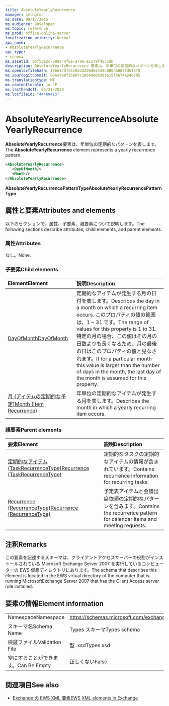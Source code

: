 ```yaml
---
title: AbsoluteYearlyRecurrence
manager: sethgros
ms.date: 09/17/2015
ms.audience: Developer
ms.topic: reference
ms.prod: office-online-server
localization_priority: Normal
api_name:
- AbsoluteYearlyRecurrence
api_type:
- schema
ms.assetid: 96f53e2c-3893-4f6e-a78a-ac179f45c5db
description: AbsoluteYearlyRecurrence 要素は、年単位の定期的なパターンを表します。
ms.openlocfilehash: 19b617dfd5c0a3d206d62439c880da084fd5f5f0
ms.sourcegitcommit: 88ec988f2bb67c1866d06b361615f3674a24e795
ms.translationtype: MT
ms.contentlocale: ja-JP
ms.lasthandoff: 05/31/2020
ms.locfileid: "44460415"
---
```

# <a name="absoluteyearlyrecurrence"></a><span data-ttu-id="d5252-103">AbsoluteYearlyRecurrence</span><span class="sxs-lookup"><span data-stu-id="d5252-103">AbsoluteYearlyRecurrence</span></span>

<span data-ttu-id="d5252-104">**AbsoluteYearlyRecurrence**要素は、年単位の定期的なパターンを表します。</span><span class="sxs-lookup"><span data-stu-id="d5252-104">The **AbsoluteYearlyRecurrence** element represents a yearly recurrence pattern.</span></span> 
  
```xml
<AbsoluteYearlyRecurrence>
   <DayOfMonth/>
   <Month/>
</AbsoluteYearlyRecurrence>
```

 <span data-ttu-id="d5252-105">**AbsoluteYearlyRecurrencePatternType**</span><span class="sxs-lookup"><span data-stu-id="d5252-105">**AbsoluteYearlyRecurrencePatternType**</span></span>
## <a name="attributes-and-elements"></a><span data-ttu-id="d5252-106">属性と要素</span><span class="sxs-lookup"><span data-stu-id="d5252-106">Attributes and elements</span></span>

<span data-ttu-id="d5252-107">以下のセクションで、属性、子要素、親要素について説明します。</span><span class="sxs-lookup"><span data-stu-id="d5252-107">The following sections describe attributes, child elements, and parent elements.</span></span>
  
### <a name="attributes"></a><span data-ttu-id="d5252-108">属性</span><span class="sxs-lookup"><span data-stu-id="d5252-108">Attributes</span></span>

<span data-ttu-id="d5252-109">なし。</span><span class="sxs-lookup"><span data-stu-id="d5252-109">None.</span></span>
  
### <a name="child-elements"></a><span data-ttu-id="d5252-110">子要素</span><span class="sxs-lookup"><span data-stu-id="d5252-110">Child elements</span></span>

|<span data-ttu-id="d5252-111">**Element**</span><span class="sxs-lookup"><span data-stu-id="d5252-111">**Element**</span></span>|<span data-ttu-id="d5252-112">**説明**</span><span class="sxs-lookup"><span data-stu-id="d5252-112">**Description**</span></span>|
|:-----|:-----|
|[<span data-ttu-id="d5252-113">DayOfMonth</span><span class="sxs-lookup"><span data-stu-id="d5252-113">DayOfMonth</span></span>](dayofmonth.md) <br/> |<span data-ttu-id="d5252-114">定期的なアイテムが発生する月の日付を表します。</span><span class="sxs-lookup"><span data-stu-id="d5252-114">Describes the day in a month on which a recurring item occurs.</span></span> <span data-ttu-id="d5252-115">このプロパティの値の範囲は、1 ~ 31 です。</span><span class="sxs-lookup"><span data-stu-id="d5252-115">The range of values for this property is 1 to 31.</span></span> <span data-ttu-id="d5252-116">特定の月の場合、この値はその月の日数よりも長くなるため、月の最後の日はこのプロパティの値と見なされます。</span><span class="sxs-lookup"><span data-stu-id="d5252-116">If for a particular month this value is larger than the number of days in the month, the last day of the month is assumed for this property.</span></span>  <br/> |
|[<span data-ttu-id="d5252-117">月 (アイテムの定期的な予定)</span><span class="sxs-lookup"><span data-stu-id="d5252-117">Month (Item Recurrence)</span></span>](month-item-recurrence.md) <br/> |<span data-ttu-id="d5252-118">年単位の定期的なアイテムが発生する月を表します。</span><span class="sxs-lookup"><span data-stu-id="d5252-118">Describes the month in which a yearly recurring item occurs.</span></span>  <br/> |
   
### <a name="parent-elements"></a><span data-ttu-id="d5252-119">親要素</span><span class="sxs-lookup"><span data-stu-id="d5252-119">Parent elements</span></span>

|<span data-ttu-id="d5252-120">**要素**</span><span class="sxs-lookup"><span data-stu-id="d5252-120">**Element**</span></span>|<span data-ttu-id="d5252-121">**説明**</span><span class="sxs-lookup"><span data-stu-id="d5252-121">**Description**</span></span>|
|:-----|:-----|
|[<span data-ttu-id="d5252-122">定期的なアイテム (TaskRecurrenceType)</span><span class="sxs-lookup"><span data-stu-id="d5252-122">Recurrence (TaskRecurrenceType)</span></span>](recurrence-taskrecurrencetype.md) <br/> |<span data-ttu-id="d5252-123">定期的なタスクの定期的なアイテムの情報が含まれています。</span><span class="sxs-lookup"><span data-stu-id="d5252-123">Contains recurrence information for recurring tasks.</span></span>  <br/> |
|[<span data-ttu-id="d5252-124">Recurrence (RecurrenceType)</span><span class="sxs-lookup"><span data-stu-id="d5252-124">Recurrence (RecurrenceType)</span></span>](recurrence-recurrencetype.md) <br/> |<span data-ttu-id="d5252-125">予定表アイテムと会議出席依頼の定期的なパターンを含みます。</span><span class="sxs-lookup"><span data-stu-id="d5252-125">Contains the recurrence pattern for calendar items and meeting requests.</span></span>  <br/> |
   
## <a name="remarks"></a><span data-ttu-id="d5252-126">注釈</span><span class="sxs-lookup"><span data-stu-id="d5252-126">Remarks</span></span>

<span data-ttu-id="d5252-127">この要素を記述するスキーマは、クライアントアクセスサーバーの役割がインストールされている Microsoft Exchange Server 2007 を実行しているコンピューターの EWS 仮想ディレクトリにあります。</span><span class="sxs-lookup"><span data-stu-id="d5252-127">The schema that describes this element is located in the EWS virtual directory of the computer that is running MicrosoftExchange Server 2007 that has the Client Access server role installed.</span></span>
  
## <a name="element-information"></a><span data-ttu-id="d5252-128">要素の情報</span><span class="sxs-lookup"><span data-stu-id="d5252-128">Element information</span></span>

|||
|:-----|:-----|
|<span data-ttu-id="d5252-129">Namespace</span><span class="sxs-lookup"><span data-stu-id="d5252-129">Namespace</span></span>  <br/> |https://schemas.microsoft.com/exchange/services/2006/types  <br/> |
|<span data-ttu-id="d5252-130">スキーマ名</span><span class="sxs-lookup"><span data-stu-id="d5252-130">Schema Name</span></span>  <br/> |<span data-ttu-id="d5252-131">Types スキーマ</span><span class="sxs-lookup"><span data-stu-id="d5252-131">Types schema</span></span>  <br/> |
|<span data-ttu-id="d5252-132">検証ファイル</span><span class="sxs-lookup"><span data-stu-id="d5252-132">Validation File</span></span>  <br/> |<span data-ttu-id="d5252-133">型 .xsd</span><span class="sxs-lookup"><span data-stu-id="d5252-133">Types.xsd</span></span>  <br/> |
|<span data-ttu-id="d5252-134">空にすることができます。</span><span class="sxs-lookup"><span data-stu-id="d5252-134">Can Be Empty</span></span>  <br/> |<span data-ttu-id="d5252-135">正しくない</span><span class="sxs-lookup"><span data-stu-id="d5252-135">False</span></span>  <br/> |
   
## <a name="see-also"></a><span data-ttu-id="d5252-136">関連項目</span><span class="sxs-lookup"><span data-stu-id="d5252-136">See also</span></span>

- [<span data-ttu-id="d5252-137">Exchange の EWS XML 要素</span><span class="sxs-lookup"><span data-stu-id="d5252-137">EWS XML elements in Exchange</span></span>](ews-xml-elements-in-exchange.md)

